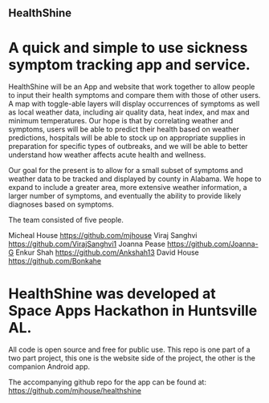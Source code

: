 ## HealthShine
# A quick and simple to use sickness symptom tracking app and service.

HealthShine will be an App and website that work together to allow people to input their health symptoms and compare them with those of other users. A map with toggle-able layers will display occurrences of symptoms as well as local weather data, including air quality data, heat index, and max and minimum temperatures. Our hope is that by correlating weather and symptoms, users will be able to predict their health based on weather predictions, hospitals will be able to stock up on appropriate supplies in preparation for specific types of outbreaks, and we will be able to better understand how weather affects acute health and wellness.

Our goal for the present is to allow for a small subset of symptoms and weather data to be tracked and displayed by county in Alabama. We hope to expand to include a greater area, more extensive weather information, a larger number of symptoms, and eventually the ability to provide likely diagnoses based on symptoms.

The team consisted of five people.

Micheal House https://github.com/mjhouse
Viraj Sanghvi https://github.com/VirajSanghvi1
Joanna Pease https://github.com/Joanna-G
Enkur Shah https://github.com/Ankshah13
David House https://github.com/Bonkahe

# HealthShine was developed at Space Apps Hackathon in Huntsville AL.

All code is open source and free for public use. This repo is one part of a two part project, this one is the website side of the project, the other is the companion Android app.

The accompanying github repo for the app can be found at: https://github.com/mjhouse/healthshine